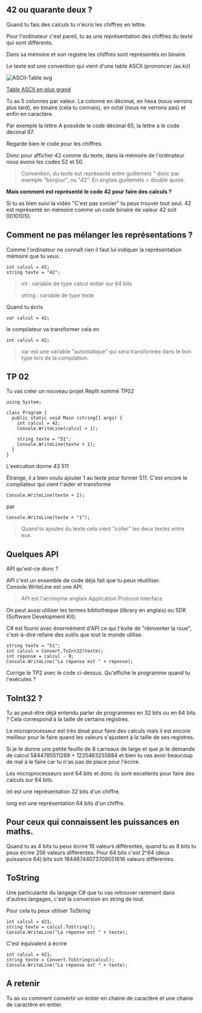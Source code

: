 ## 42 ou quarante deux ?

Quand tu fais des calculs tu n'écris les chiffres en lettre.

Pour l'ordinateur c'est pareil, tu as une représentation des chiffres du texte qui sont différents.

Dans sa mémoire et son registre les chiffres sont représentés en binaire.

Le texte est une convention qui vient d'une table ASCII (prononcer /as.ki/)

![ASCII-Table svg](https://user-images.githubusercontent.com/802089/175801750-87373dae-8b38-41d3-84e5-7d0639d2963c.png)

[Table ASCII en plus grand](https://upload.wikimedia.org/wikipedia/commons/d/dd/ASCII-Table.svg)

Tu as 5 colonnes par valeur. La colonne en décimal, en hexa (nous verrons plus tard), en binaire (cela tu connais), en octal (nous ne verrons pas) et enfin en caractère.

Par exemple la lettre A possède le code décimal 65, la lettre a le code décimal 97.

Regarde bien le code pour les chiffres.

Donc pour afficher 42 comme du texte, dans la mémoire de l'ordinateur nous avons les codes 52 et 50.

> Convention, du texte est représenté entre guillemets " donc par exemple "bonjour", ou "42". En anglais guillemets = double quote.

**Mais comment est représenté le code 42 pour faire des calculs ?**

Si tu as bien suivi la vidéo "C'est pas sorcier" tu peux trouver tout seul. 42 est représenté en mémoire comme un code binaire de valeur 42 soit 00101010.

## Comment ne pas mélanger les représentations ?

Comme l'ordinateur ne connaît rien il faut lui indiquer la représentation mémoire que tu veux.

```
int calcul = 42;
string texte = "42";
```

> int : variable de type calcul entier sur 64 bits

> string : variable de type texte

Quand tu écris
```
var calcul = 42;
```
le compilateur va transformer cela en
```
int calcul = 42;
```

> var est une variable "automatique" qui sera transformée dans le bon type lors de la compilation.

## TP 02

Tu vas créer un nouveau projet Replit nommé TP02

```
using System;

class Program {
  public static void Main (string[] args) {
    int calcul = 42;
    Console.WriteLine(calcul + 1);

    string texte = "51";
    Console.WriteLine(texte + 1);
  }
}
```

L'exécution donne
43
511

Étrange, il a bien voulu ajouter 1 au texte pour former 511. C'est encore le compilateur qui vient t'aider et transforme
```
Console.WriteLine(texte + 1);
```
par
```
Console.WriteLine(texte + "1");
```

> Quand tu ajoutes du texte cela vient "coller" les deux textes entre eux.

## Quelques API

API qu'est-ce donc ?

API c'est un ensemble de code déjà fait que tu peux réutiliser. Console.WriteLine est une API.
> API est l'acronyme anglais Application Protocol Interface

On peut aussi utiliser les termes bibliothèque (library en anglais) ou SDK (Software Development Kit).

C# est fourni avec énormément d'API ce qui t'évite de "réinventer la roue", c'est-à-dire refaire des outils que tout le monde utilise.

```
string texte = "51";
int calcul = Convert.ToInt32(texte);
int reponse = calcul - 9;
Console.WriteLine("La réponse est " + reponse);
```

Corrige le TP2 avec le code ci-dessus. Qu'affiche le programme quand tu l'exécutes ?

## ToInt32 ?

Tu as peut-être déjà entendu parler de programmes en 32 bits ou en 64 bits ? Cela correspond à la taille de certains registres.

Le microprocesseur est très doué pour faire des calculs mais il est encore meilleur pour le faire quand les valeurs s'ajustent à la taille de ses registres.

Si je te donne une petite feuille de 8 carreaux de large et que je te demande de calcul 5844785511269 + 1225463255884 et bien tu vas avoir beaucoup de mal à le faire car tu n'as pas de place pour l'écrire.

Les microprocesseurs sont 64 bits et donc ils sont excellents pour faire des calculs sur 64 bits.

int est une représentation 32 bits d'un chiffre.

long est une représentation 64 bits d'un chiffre.

## Pour ceux qui connaissent les puissances en maths.

Quand tu as 4 bits tu peux écrire 16 valeurs différentes, quand tu as 8 bits tu peux écrire 256 valeurs différentes. Pour 64 bits c'est 2^64 (deux puissance 64) bits soit 18446744073709551616 valeurs différentes.

## ToString

Une particularité du langage C# que tu vas retrouver rarement dans d'autres langages, c'est la conversion en string de tout.

Pour cela tu peux utiliser ToString
```
int calcul = 421;
string texte = calcul.ToString();
Console.WriteLine("La réponse est " + texte);
```
C'est équivalent à écrire
```
int calcul = 421;
string texte = Convert.ToString(calcul);
Console.WriteLine("La réponse est " + texte);
```

## A retenir

Tu as vu comment convertir un entier en chaine de caractère et une chaine de caractère en entier.
